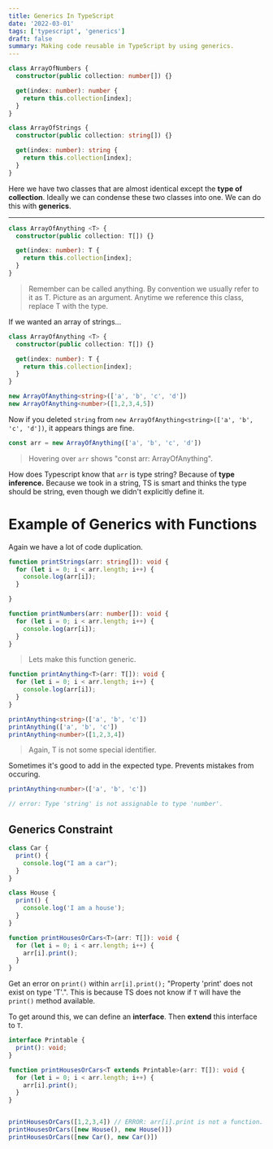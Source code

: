 ```yaml
---
title: Generics In TypeScript
date: '2022-03-01'
tags: ['typescript', 'generics']
draft: false
summary: Making code reusable in TypeScript by using generics.
---
```


```typescript
class ArrayOfNumbers {
  constructor(public collection: number[]) {}

  get(index: number): number {
    return this.collection[index];
  }
}

class ArrayOfStrings {
  constructor(public collection: string[]) {}

  get(index: number): string {
    return this.collection[index];
  }
}
```

Here we have two classes that are almost identical except the **type of collection**. 
Ideally we can condense these two classes into one. We can do this with **generics**.

---

```typescript
class ArrayOfAnything <T> {
  constructor(public collection: T[]) {}

  get(index: number): T {
    return this.collection[index];
  }
}
```
> Remember <T> can be called anything. By convention we usually refer to it as T.
> Picture <T> as an argument. Anytime we reference this class, replace T with the type.

If we wanted an array of strings...
```typescript
class ArrayOfAnything <T> {
  constructor(public collection: T[]) {}

  get(index: number): T {
    return this.collection[index];
  }
}

new ArrayOfAnything<string>(['a', 'b', 'c', 'd'])
new ArrayOfAnything<number>([1,2,3,4,5])
```

Now if you deleted `string` from `new ArrayOfAnything<string>(['a', 'b', 'c', 'd'])`, it appears things are fine. 
```typescript
const arr = new ArrayOfAnything(['a', 'b', 'c', 'd'])
```
> Hovering over `arr` shows "const arr: ArrayOfAnything<string>".

How does Typescript know that `arr` is type string? Because of **type inference.** Because we took in a string, TS is smart and thinks the type should be string, even though we didn't explicitly define it. 

# Example of Generics with Functions

Again we have a lot of code duplication. 
```typescript
function printStrings(arr: string[]): void {
  for (let i = 0; i < arr.length; i++) {
    console.log(arr[i]);
  }

}

function printNumbers(arr: number[]): void {
  for (let i = 0; i < arr.length; i++) {
    console.log(arr[i]);
  }
}
```
> Lets make this function generic.
```typescript
function printAnything<T>(arr: T[]): void {
  for (let i = 0; i < arr.length; i++) {
    console.log(arr[i]);
  }
}

printAnything<string>(['a', 'b', 'c'])
printAnything(['a', 'b', 'c'])
printAnything<number>([1,2,3,4])
```
> Again, T is not some special identifier. 

Sometimes it's good to add in the expected type. Prevents mistakes from occuring. 
```typescript
printAnything<number>(['a', 'b', 'c'])

// error: Type 'string' is not assignable to type 'number'.
```

## Generics Constraint

```typescript
class Car {
  print() {
    console.log("I am a car");
  }
}

class House {
  print() {
    console.log('I am a house');
  }
}

function printHousesOrCars<T>(arr: T[]): void {
  for (let i = 0; i < arr.length; i++) {
    arr[i].print();
  }
}
```
Get an error on `print()` within `arr[i].print();` "Property 'print' does not exist on type 'T'.". This is because TS does not know if `T` will have the `print()` method available.

To get around this, we can define an **interface**. Then **extend** this interface to `T`.
```typescript
interface Printable {
  print(): void;
}

function printHousesOrCars<T extends Printable>(arr: T[]): void {
  for (let i = 0; i < arr.length; i++) {
    arr[i].print();
  }
}


printHousesOrCars([1,2,3,4]) // ERROR: arr[i].print is not a function. Does not have print() method on a number.
printHousesOrCars([new House(), new House()])
printHousesOrCars([new Car(), new Car()])
```
